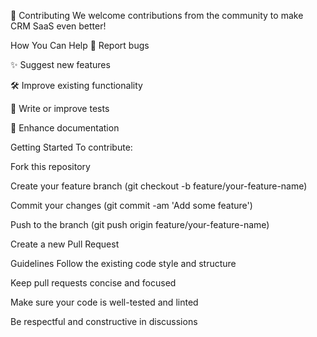 🤝 Contributing
We welcome contributions from the community to make CRM SaaS even better!

How You Can Help
🐛 Report bugs

✨ Suggest new features

🛠️ Improve existing functionality

🧪 Write or improve tests

📝 Enhance documentation

Getting Started
To contribute:

Fork this repository

Create your feature branch (git checkout -b feature/your-feature-name)

Commit your changes (git commit -am 'Add some feature')

Push to the branch (git push origin feature/your-feature-name)

Create a new Pull Request

Guidelines
Follow the existing code style and structure

Keep pull requests concise and focused

Make sure your code is well-tested and linted

Be respectful and constructive in discussions


